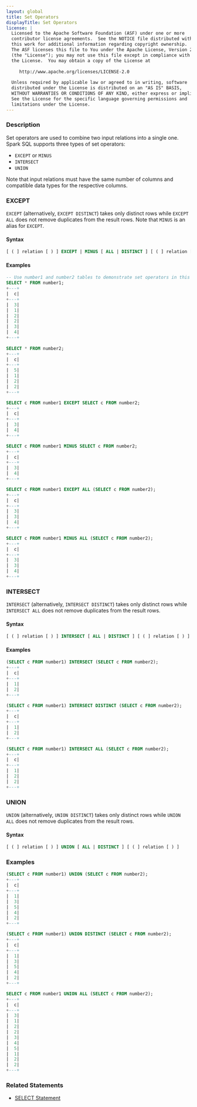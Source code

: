 ```yaml
---
layout: global
title: Set Operators
displayTitle: Set Operators
license: |
  Licensed to the Apache Software Foundation (ASF) under one or more
  contributor license agreements.  See the NOTICE file distributed with
  this work for additional information regarding copyright ownership.
  The ASF licenses this file to You under the Apache License, Version 2.0
  (the "License"); you may not use this file except in compliance with
  the License.  You may obtain a copy of the License at
 
     http://www.apache.org/licenses/LICENSE-2.0
 
  Unless required by applicable law or agreed to in writing, software
  distributed under the License is distributed on an "AS IS" BASIS,
  WITHOUT WARRANTIES OR CONDITIONS OF ANY KIND, either express or implied.
  See the License for the specific language governing permissions and
  limitations under the License.
---
```


### Description

Set operators are used to combine two input relations into a single one. Spark SQL supports three types of set operators:

 - `EXCEPT` or `MINUS`
 - `INTERSECT`
 - `UNION`

Note that input relations must have the same number of columns and compatible data types for the respective columns.

### EXCEPT

`EXCEPT` (alternatively, `EXCEPT DISTINCT`) takes only distinct rows while `EXCEPT ALL` does not remove duplicates from the result rows. Note that `MINUS` is an alias for `EXCEPT`.

#### Syntax

```sql
[ ( ] relation [ ) ] EXCEPT | MINUS [ ALL | DISTINCT ] [ ( ] relation [ ) ]
```

#### Examples

```sql
-- Use number1 and number2 tables to demonstrate set operators in this page.
SELECT * FROM number1;
+---+
|  c|
+---+
|  3|
|  1|
|  2|
|  2|
|  3|
|  4|
+---+
  
SELECT * FROM number2;
+---+
|  c|
+---+
|  5|
|  1|
|  2|
|  2|
+---+

SELECT c FROM number1 EXCEPT SELECT c FROM number2;
+---+
|  c|
+---+
|  3|
|  4|
+---+

SELECT c FROM number1 MINUS SELECT c FROM number2;
+---+
|  c|
+---+
|  3|
|  4|
+---+

SELECT c FROM number1 EXCEPT ALL (SELECT c FROM number2);
+---+
|  c|
+---+
|  3|
|  3|
|  4|
+---+

SELECT c FROM number1 MINUS ALL (SELECT c FROM number2);
+---+
|  c|
+---+
|  3|
|  3|
|  4|
+---+
```

### INTERSECT

`INTERSECT` (alternatively, `INTERSECT DISTINCT`) takes only distinct rows while `INTERSECT ALL` does not remove duplicates from the result rows.

#### Syntax

```sql
[ ( ] relation [ ) ] INTERSECT [ ALL | DISTINCT ] [ ( ] relation [ ) ]
```

#### Examples

```sql
(SELECT c FROM number1) INTERSECT (SELECT c FROM number2);
+---+
|  c|
+---+
|  1|
|  2|
+---+

(SELECT c FROM number1) INTERSECT DISTINCT (SELECT c FROM number2);
+---+
|  c|
+---+
|  1|
|  2|
+---+

(SELECT c FROM number1) INTERSECT ALL (SELECT c FROM number2);
+---+
|  c|
+---+
|  1|
|  2|
|  2|
+---+
```

### UNION

`UNION` (alternatively, `UNION DISTINCT`) takes only distinct rows while `UNION ALL` does not remove duplicates from the result rows.

#### Syntax

```sql
[ ( ] relation [ ) ] UNION [ ALL | DISTINCT ] [ ( ] relation [ ) ]
```

### Examples

```sql
(SELECT c FROM number1) UNION (SELECT c FROM number2);
+---+
|  c|
+---+
|  1|
|  3|
|  5|
|  4|
|  2|
+---+

(SELECT c FROM number1) UNION DISTINCT (SELECT c FROM number2);
+---+
|  c|
+---+
|  1|
|  3|
|  5|
|  4|
|  2|
+---+

SELECT c FROM number1 UNION ALL (SELECT c FROM number2);
+---+
|  c|
+---+
|  3|
|  1|
|  2|
|  2|
|  3|
|  4|
|  5|
|  1|
|  2|
|  2|
+---+
```

### Related Statements

* [SELECT Statement](sql-ref-syntax-qry-select.html)
